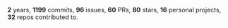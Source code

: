 **2** years, **1199** commits, **96** issues, **60** PRs, **80** stars, **16** personal projects, **32** repos contributed to.
